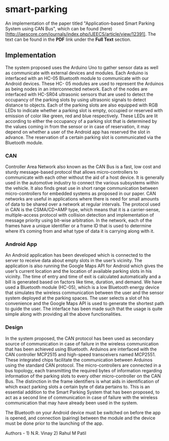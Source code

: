# smart-parking

An implementation of the paper titled "Application-based Smart Parking System using CAN Bus", which can be found (here)[http://iaescore.com/journals/index.php/IJEECS/article/view/12391]. The text can be found in the __PDF__ link under the __Full Text__ section.

## Implementation
The system proposed uses the Arduino Uno to gather sensor data as well as communicate with external devices and modules. Each Arduino is interfaced with an HC-05 Bluetooth module to communicate with our Android devices. These HC- 05 modules are used to represent the Arduinos as being nodes in an interconnected network. Each of the nodes are interfaced with HC-SR04 ultrasonic sensors that are used to detect the occupancy of the parking slots by using ultrasonic signals to detect distance to objects.
Each of the parking slots are also equipped with RGB LEDs to indicate whether a parking slot is empty, occupied or reserved with emission of color like green, red and blue respectively. These LEDs are lit according to either the occupancy of a parking slot that is determined by the values coming in from the sensor or in case of reservation, it may depend on whether a user of the Android app has reserved the slot in advance. The reservation of a certain parking slot is communicated via the Bluetooth module.

### CAN
Controller Area Network also known as the CAN Bus is a fast, low cost and sturdy message-based protocol that allows micro-controllers to communicate with each other without the aid of a host device. It is generally used in the automotive industry to connect the various subsystems within the vehicle. It also finds great use in short range communication between micro-controllers for embedded systems as proposed in our paper.
CAN networks are useful in applications where there is need for small amounts of data to be shared over a network at regular intervals. The protocol used in CAN is the CSMA/CD+AMP type, which means that it is a carrier-sense, multiple-access protocol with collision detection and implementation of message priority using bit-wise arbitration.
In the network, each of the frames have a unique identifier or a frame ID that is used to determine where it’s coming from and what type of data it is carrying along with it.

### Android App
An Android application has been developed which is connected to the server to receive data about empty slots in the user’s vicinity. The application is also running the Google Maps API for Android which gives the user’s current location and the location of available parking slots in his vicinity. The time of entry and time of exit is calculated automatically and a bill is generated based on factors like time, duration, and demand.
We have used a Bluetooth module (HC-05), which is a low Bluetooth energy device that simulates the wireless communication between the user and the sensor system deployed at the parking spaces. The user selects a slot of his convenience and the Google Maps API is used to generate the shortest path to guide the user. The interface has been made such that the usage is quite simple along with providing all the above functionalities.

### Design
In the system proposed, the CAN protocol has been used as secondary source of communication in case of failure in the wireless communication that has been achieved using Bluetooth. Arduinos are interfaced with the CAN controller MCP2515 and high-speed transceivers named MCP2551.
These integrated chips facilitate the communication between Arduinos using the standard CAN protocol. The micro-controllers are connected in a bus topology, each transmitting the required bytes of information regarding information of the parking slots to every other micro-controller on the CAN Bus.
The distinction in the frame identifiers is what aids in identification of which exact parking slots a certain byte of data pertains to. This is an essential addition to the Smart Parking System that has been proposed, to act as a second line of communication in case of failure with the wireless communication that may have already been used in the system.


The Bluetooth on your Android device must be switched on before the app is opened, and connection (pairing) between the module and the device must be done prior to the launching of the app.

Authors - 1) N.R. Vinay
          2) Rahul M Patil

